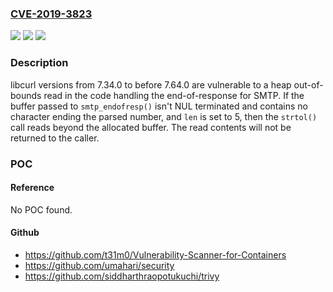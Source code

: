 ### [CVE-2019-3823](https://cve.mitre.org/cgi-bin/cvename.cgi?name=CVE-2019-3823)
![](https://img.shields.io/static/v1?label=Product&message=curl&color=blue)
![](https://img.shields.io/static/v1?label=Version&message=n%2Fa&color=blue)
![](https://img.shields.io/static/v1?label=Vulnerability&message=CWE-125&color=brighgreen)

### Description

libcurl versions from 7.34.0 to before 7.64.0 are vulnerable to a heap out-of-bounds read in the code handling the end-of-response for SMTP. If the buffer passed to `smtp_endofresp()` isn't NUL terminated and contains no character ending the parsed number, and `len` is set to 5, then the `strtol()` call reads beyond the allocated buffer. The read contents will not be returned to the caller.

### POC

#### Reference
No POC found.

#### Github
- https://github.com/t31m0/Vulnerability-Scanner-for-Containers
- https://github.com/umahari/security
- https://github.com/siddharthraopotukuchi/trivy

